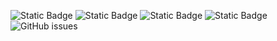 ![Static Badge](https://img.shields.io/badge/blacklists-60-000000) ![Static Badge](https://img.shields.io/badge/blacklisted-3021570-cc0000) ![Static Badge](https://img.shields.io/badge/whitelisted-2243-00CC00) ![Static Badge](https://img.shields.io/badge/streaming_blacklist-28107-000000) ![GitHub issues](https://img.shields.io/github/issues/fabriziosalmi/blacklists)
